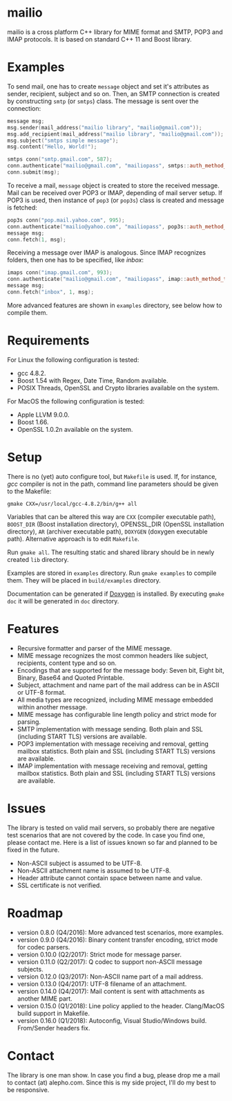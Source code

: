 
# mailio #

mailio is a cross platform C++ library for MIME format and SMTP, POP3 and IMAP protocols. It is based on standard C++ 11 and Boost library.


# Examples #

To send mail, one has to create `message` object and set it's attributes as sender, recipient, subject and so on. Then, an SMTP connection
is created by constructing `smtp` (or `smtps`) class. The message is sent over the connection:

```cpp
message msg;
msg.sender(mail_address("mailio library", "mailio@gmail.com"));
msg.add_recipient(mail_address("mailio library", "mailio@gmail.com"));
msg.subject("smtps simple message");
msg.content("Hello, World!");

smtps conn("smtp.gmail.com", 587);
conn.authenticate("mailio@gmail.com", "mailiopass", smtps::auth_method_t::START_TLS);
conn.submit(msg);
```
    
To receive a mail, `message` object is created to store the received message. Mail can be received over POP3 or IMAP, depending of mail server setup.
If POP3 is used, then instance of `pop3` (or `pop3s`) class is created and message is fetched:

```cpp
pop3s conn("pop.mail.yahoo.com", 995);
conn.authenticate("mailio@yahoo.com", "mailiopass", pop3s::auth_method_t::LOGIN);
message msg;
conn.fetch(1, msg);
```

Receiving a message over IMAP is analogous. Since IMAP recognizes folders, then one has to be specified, like *inbox*:

```cpp
imaps conn("imap.gmail.com", 993);
conn.authenticate("mailio@gmail.com", "mailiopass", imap::auth_method_t::LOGIN);
message msg;
conn.fetch("inbox", 1, msg);
```

More advanced features are shown in `examples` directory, see below how to compile them.


# Requirements #

For Linux the following configuration is tested:

* gcc 4.8.2.
* Boost 1.54 with Regex, Date Time, Random available.
* POSIX Threads, OpenSSL and Crypto libraries available on the system.

For MacOS the following configuration is tested:

* Apple LLVM 9.0.0.
* Boost 1.66.
* OpenSSL 1.0.2n available on the system.


# Setup #

There is no (yet) auto configure tool, but `Makefile` is used. If, for instance, *gcc* compiler is not in the path, command line parameters should be
given to the Makefile:

```shell
gmake CXX=/usr/local/gcc-4.8.2/bin/g++ all
```

Variables that can be altered this way are `CXX` (compiler executable path), `BOOST_DIR` (Boost installation directory), OPENSSL_DIR (OpenSSL installation
directory), `AR` (archiver executable path), `DOXYGEN` (doxygen executable path). Alternative approach is to edit `Makefile`.

Run `gmake all`. The resulting static and shared library should be in newly created `lib` directory.

Examples are stored in `examples` directory. Run `gmake examples` to compile them. They will be placed in `build/examples` directory.

Documentation can be generated if [Doxygen](http://www.doxygen.org) is installed. By executing `gmake doc` it will be generated in `doc`
directory.


# Features #

* Recursive formatter and parser of the MIME message.
* MIME message recognizes the most common headers like subject, recipients, content type and so on.
* Encodings that are supported for the message body: Seven bit, Eight bit, Binary, Base64 and Quoted Printable.
* Subject, attachment and name part of the mail address can be in ASCII or UTF-8 format.
* All media types are recognized, including MIME message embedded within another message.
* MIME message has configurable line length policy and strict mode for parsing.
* SMTP implementation with message sending. Both plain and SSL (including START TLS) versions are available.
* POP3 implementation with message receiving and removal, getting mailbox statistics. Both plain and SSL (including START TLS) versions are available.
* IMAP implementation with message receiving and removal, getting mailbox statistics. Both plain and SSL (including START TLS) versions are available.


# Issues #

The library is tested on valid mail servers, so probably there are negative test scenarios that are not covered by the code. In case you find one, please
contact me. Here is a list of issues known so far and planned to be fixed in the future.

* Non-ASCII subject is assumed to be UTF-8.
* Non-ASCII attachment name is assumed to be UTF-8.
* Header attribute cannot contain space between name and value.
* SSL certificate is not verified.


# Roadmap #

* version 0.8.0 (Q4/2016): More advanced test scenarios, more examples.
* version 0.9.0 (Q4/2016): Binary content transfer encoding, strict mode for codec parsers.
* version 0.10.0 (Q2/2017): Strict mode for message parser.
* version 0.11.0 (Q2/2017): Q codec to support non-ASCII message subjects.
* version 0.12.0 (Q3/2017): Non-ASCII name part of a mail address.
* version 0.13.0 (Q4/2017): UTF-8 filename of an attachment.
* version 0.14.0 (Q4/2017): Mail content is sent with attachments as another MIME part.
* version 0.15.0 (Q1/2018): Line policy applied to the header. Clang/MacOS build support in Makefile.
* version 0.16.0 (Q1/2018): Autoconfig, Visual Studio/Windows build. From/Sender headers fix.


# Contact #

The library is one man show. In case you find a bug, please drop me a mail to contact (at) alepho.com. Since this is my
side project, I'll do my best to be responsive.
